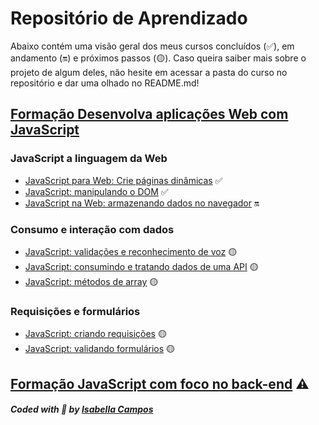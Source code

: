 # Repositório de Aprendizado
Abaixo contém uma visão geral dos meus cursos concluídos (✅), em andamento (🔛) e próximos passos (🟡). Caso queira saiber mais sobre o projeto de algum deles, não hesite em acessar a pasta do curso no repositório e dar uma olhado no README.md!

## [Formação Desenvolva aplicações Web com JavaScript](https://cursos.alura.com.br/formacao-javascript-front-end)

### JavaScript a linguagem da Web

- [JavaScript para Web: Crie páginas dinâmicas](https://cursos.alura.com.br/course/javascript-web-paginas-dinamicas) ✅
- [JavaScript: manipulando o DOM](https://cursos.alura.com.br/course/javascript-manipulando-dom) ✅
- [JavaScript na Web: armazenando dados no navegador](https://www.alura.com.br/curso-online-javascript-web-armazenando-dados-navegador) 🔛

### Consumo e interação com dados

- [JavaScript: validações e reconhecimento de voz](https://cursos.alura.com.br/course/javascript-validacoes-reconhecimento-voz) 🟡
- [JavaScript: consumindo e tratando dados de uma API](https://cursos.alura.com.br/course/javascript-consumindo-tratando-dados-api) 🟡
- [JavaScript: métodos de array](https://cursos.alura.com.br/course/javascript-metodos-array) 🟡

### Requisições e formulários

- [JavaScript: criando requisições](https://cursos.alura.com.br/course/javascript-criando-requisicoes) 🟡
- [JavaScript: validando formulários](https://cursos.alura.com.br/course/javascript-validando-formularios) 🟡

## [Formação JavaScript com foco no back-end](https://cursos.alura.com.br/formacao-js-backend) ⚠️

##### Coded with 💜 by <a href="https://github.com/isaasc/">Isabella Campos</a>
